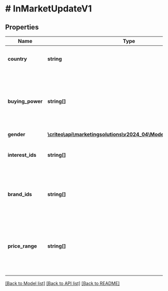 # # InMarketUpdateV1

## Properties

Name | Type | Description | Notes
------------ | ------------- | ------------- | -------------
**country** | **string** | Reach people of a specific country | [optional]
**buying_power** | **string[]** | Reach people who frequently purchase high price range items to lower price range items | [optional]
**gender** | [**\criteo\api\marketingsolutions\v2024_04\Model\NillableGenderV1**](NillableGenderV1.md) |  | [optional]
**interest_ids** | **string[]** | Reach new people based on their interests | [optional]
**brand_ids** | **string[]** | Choose the brands your segment might be interested in | [optional]
**price_range** | **string[]** | Reach people who’ve shown interest in products within a specific price range | [optional]

[[Back to Model list]](../../README.md#models) [[Back to API list]](../../README.md#endpoints) [[Back to README]](../../README.md)
